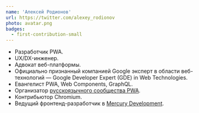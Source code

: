 ```yaml
---
name: 'Алексей Родионов'
url: https://twitter.com/alexey_rodionov
photo: avatar.png
badges:
  - first-contribution-small
---
```


* Разработчик PWA.
* UX/DX-инженер.
* Адвокат веб-платформы.
* Официально признанный компанией Google эксперт в области веб-технологий — Google Developer Expert (GDE) in Web Technologies.
* Евангелист PWA, Web Components, GraphQL.
* Организатор [русскоязычного сообщества PWA](https://t.me/pwa_ru).
* Контрибьютор Chromium.
* Ведущий фронтенд-разработчик в [Mercury Development](https://mercdev.com).
